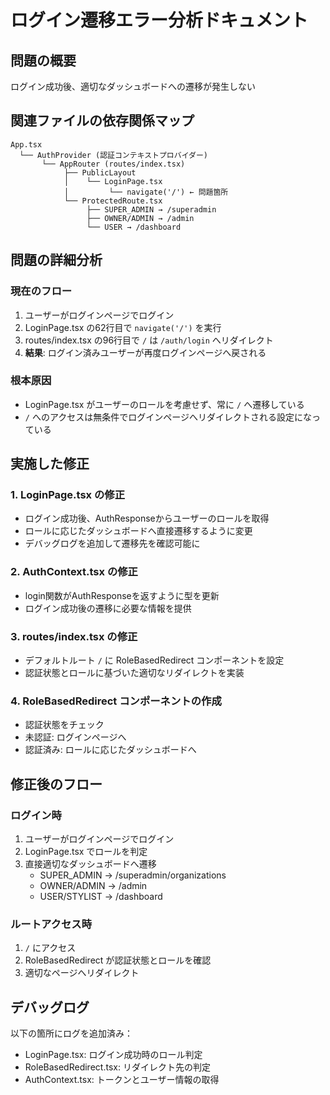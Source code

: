 # ログイン遷移エラー分析ドキュメント

## 問題の概要
ログイン成功後、適切なダッシュボードへの遷移が発生しない

## 関連ファイルの依存関係マップ

```
App.tsx
  └── AuthProvider (認証コンテキストプロバイダー)
       └── AppRouter (routes/index.tsx)
            ├── PublicLayout
            │    └── LoginPage.tsx
            │         └── navigate('/') ← 問題箇所
            └── ProtectedRoute.tsx
                 ├── SUPER_ADMIN → /superadmin
                 ├── OWNER/ADMIN → /admin
                 └── USER → /dashboard
```

## 問題の詳細分析

### 現在のフロー
1. ユーザーがログインページでログイン
2. LoginPage.tsx の62行目で `navigate('/')` を実行
3. routes/index.tsx の96行目で `/` は `/auth/login` へリダイレクト
4. **結果**: ログイン済みユーザーが再度ログインページへ戻される

### 根本原因
- LoginPage.tsx がユーザーのロールを考慮せず、常に `/` へ遷移している
- `/` へのアクセスは無条件でログインページへリダイレクトされる設定になっている

## 実施した修正

### 1. LoginPage.tsx の修正
- ログイン成功後、AuthResponseからユーザーのロールを取得
- ロールに応じたダッシュボードへ直接遷移するように変更
- デバッグログを追加して遷移先を確認可能に

### 2. AuthContext.tsx の修正
- login関数がAuthResponseを返すように型を更新
- ログイン成功後の遷移に必要な情報を提供

### 3. routes/index.tsx の修正
- デフォルトルート `/` に RoleBasedRedirect コンポーネントを設定
- 認証状態とロールに基づいた適切なリダイレクトを実装

### 4. RoleBasedRedirect コンポーネントの作成
- 認証状態をチェック
- 未認証: ログインページへ
- 認証済み: ロールに応じたダッシュボードへ

## 修正後のフロー

### ログイン時
1. ユーザーがログインページでログイン
2. LoginPage.tsx でロールを判定
3. 直接適切なダッシュボードへ遷移
   - SUPER_ADMIN → /superadmin/organizations
   - OWNER/ADMIN → /admin
   - USER/STYLIST → /dashboard

### ルートアクセス時
1. `/` にアクセス
2. RoleBasedRedirect が認証状態とロールを確認
3. 適切なページへリダイレクト

## デバッグログ

以下の箇所にログを追加済み：
- LoginPage.tsx: ログイン成功時のロール判定
- RoleBasedRedirect.tsx: リダイレクト先の判定
- AuthContext.tsx: トークンとユーザー情報の取得
